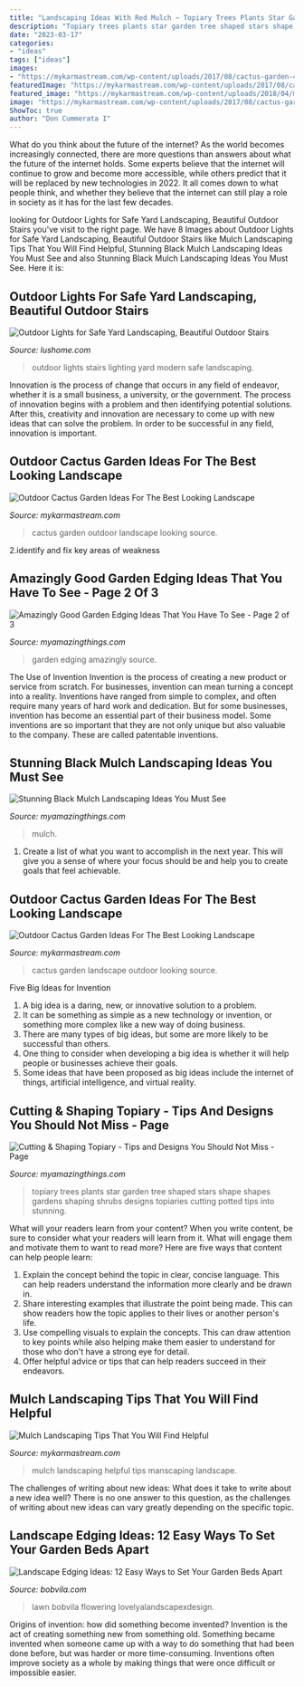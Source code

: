 ```yaml
---
title: "Landscaping Ideas With Red Mulch ~ Topiary Trees Plants Star Garden Tree Shaped Stars Shape Shapes Gardens Shaping Shrubs Designs Topiaries Cutting Potted Tips Into Stunning"
description: "Topiary trees plants star garden tree shaped stars shape shapes gardens shaping shrubs designs topiaries cutting potted tips into stunning"
date: "2023-03-17"
categories:
- "ideas"
tags: ["ideas"]
images:
- "https://mykarmastream.com/wp-content/uploads/2017/08/cactus-garden-4.jpg"
featuredImage: "https://mykarmastream.com/wp-content/uploads/2017/08/cactus-garden-7.jpg"
featured_image: "https://mykarmastream.com/wp-content/uploads/2018/04/mulch-landscape-13-.jpg"
image: "https://mykarmastream.com/wp-content/uploads/2017/08/cactus-garden-7.jpg"
ShowToc: true
author: "Don Cummerata I"
---
```



What do you think about the future of the internet?
As the world becomes increasingly connected, there are more questions than answers about what the future of the internet holds. Some experts believe that the internet will continue to grow and become more accessible, while others predict that it will be replaced by new technologies in 2022. It all comes down to what people think, and whether they believe that the internet can still play a role in society as it has for the last few decades.

	

		
looking for Outdoor Lights for Safe Yard Landscaping, Beautiful Outdoor Stairs you've visit to the right page. We have 8 Images about Outdoor Lights for Safe Yard Landscaping, Beautiful Outdoor Stairs like Mulch Landscaping Tips That You Will Find Helpful, Stunning Black Mulch Landscaping Ideas You Must See and also Stunning Black Mulch Landscaping Ideas You Must See. Here it is:
		
    
## Outdoor Lights For Safe Yard Landscaping, Beautiful Outdoor Stairs

<img loading=lazy src="https://www.lushome.com/wp-content/uploads/2016/02/outdoor-lights-stairs-modern-lighting-ideas-15.jpg" onerror="this.onerror=null;this.src='https://tse3.mm.bing.net/th?id=OIP.L6y6okyHORCZaZt79EDndwHaKD&amp;pid=15.1';" alt="Outdoor Lights for Safe Yard Landscaping, Beautiful Outdoor Stairs">

_Source: lushome.com_

>outdoor lights stairs lighting yard modern safe landscaping. 

	

Innovation is the process of change that occurs in any field of endeavor, whether it is a small business, a university, or the government. The process of innovation begins with a problem and then identifying potential solutions. After this, creativity and innovation are necessary to come up with new ideas that can solve the problem. In order to be successful in any field, innovation is important.

    
## Outdoor Cactus Garden Ideas For The Best Looking Landscape

<img loading=lazy src="https://mykarmastream.com/wp-content/uploads/2017/08/cactus-garden-7.jpg" onerror="this.onerror=null;this.src='https://tse4.mm.bing.net/th?id=OIP.D9yaS9qs2KU_zuZini5ZXAHaK6&amp;pid=15.1';" alt="Outdoor Cactus Garden Ideas For The Best Looking Landscape">

_Source: mykarmastream.com_

>cactus garden outdoor landscape looking source. 

	

2.identify and fix key areas of weakness 

    
## Amazingly Good Garden Edging Ideas That You Have To See - Page 2 Of 3

<img loading=lazy src="http://myamazingthings.com/wp-content/uploads/2017/03/84fbb8fc7f6072bb07e52a79ae0fc739.jpg" onerror="this.onerror=null;this.src='https://tse2.mm.bing.net/th?id=OIP.CibX1iM0Odc_-RU9bZkFywHaLC&amp;pid=15.1';" alt="Amazingly Good Garden Edging Ideas That You Have To See - Page 2 of 3">

_Source: myamazingthings.com_

>garden edging amazingly source. 

	

The Use of Invention
Invention is the process of creating a new product or service from scratch. For businesses, invention can mean turning a concept into a reality. Inventions have ranged from simple to complex, and often require many years of hard work and dedication. But for some businesses, invention has become an essential part of their business model. Some inventions are so important that they are not only unique but also valuable to the company. These are called patentable inventions.

    
## Stunning Black Mulch Landscaping Ideas You Must See

<img loading=lazy src="https://myamazingthings.com/wp-content/uploads/2017/05/black-and-green.jpg" onerror="this.onerror=null;this.src='https://tse2.mm.bing.net/th?id=OIP.c5ktU55MyPnwF1WhPPU0iwHaFj&amp;pid=15.1';" alt="Stunning Black Mulch Landscaping Ideas You Must See">

_Source: myamazingthings.com_

>mulch. 

	

1. Create a list of what you want to accomplish in the next year. This will give you a sense of where your focus should be and help you to create goals that feel achievable.

    
## Outdoor Cactus Garden Ideas For The Best Looking Landscape

<img loading=lazy src="https://mykarmastream.com/wp-content/uploads/2017/08/cactus-garden-4.jpg" onerror="this.onerror=null;this.src='https://tse3.mm.bing.net/th?id=OIP.FoK5v6g5xpkdMWbemUcHagHaJ4&amp;pid=15.1';" alt="Outdoor Cactus Garden Ideas For The Best Looking Landscape">

_Source: mykarmastream.com_

>cactus garden landscape outdoor looking source. 

	

Five Big Ideas for Invention
1. A big idea is a daring, new, or innovative solution to a problem. 
2. It can be something as simple as a new technology or invention, or something more complex like a new way of doing business. 
3. There are many types of big ideas, but some are more likely to be successful than others. 
4. One thing to consider when developing a big idea is whether it will help people or businesses achieve their goals. 
5. Some ideas that have been proposed as big ideas include the internet of things, artificial intelligence, and virtual reality.

    
## Cutting &amp; Shaping Topiary - Tips And Designs You Should Not Miss - Page

<img loading=lazy src="https://myamazingthings.com/wp-content/uploads/2017/05/garden8.jpg" onerror="this.onerror=null;this.src='https://tse2.mm.bing.net/th?id=OIP.aeuIZORtviZ6bpmeFbHTLQHaLX&amp;pid=15.1';" alt="Cutting &amp; Shaping Topiary - Tips and Designs You Should Not Miss - Page">

_Source: myamazingthings.com_

>topiary trees plants star garden tree shaped stars shape shapes gardens shaping shrubs designs topiaries cutting potted tips into stunning. 

	

What will your readers learn from your content?
When you write content, be sure to consider what your readers will learn from it. What will engage them and motivate them to want to read more? Here are five ways that content can help people learn: 
1. Explain the concept behind the topic in clear, concise language. This can help readers understand the information more clearly and be drawn in.
2. Share interesting examples that illustrate the point being made. This can show readers how the topic applies to their lives or another person's life. 
3. Use compelling visuals to explain the concepts. This can draw attention to key points while also helping make them easier to understand for those who don't have a strong eye for detail. 
4. Offer helpful advice or tips that can help readers succeed in their endeavors.

    
## Mulch Landscaping Tips That You Will Find Helpful

<img loading=lazy src="https://mykarmastream.com/wp-content/uploads/2018/04/mulch-landscape-13-.jpg" onerror="this.onerror=null;this.src='https://tse4.mm.bing.net/th?id=OIP.n45yICXK3IQNSXdrKIvK9QHaLH&amp;pid=15.1';" alt="Mulch Landscaping Tips That You Will Find Helpful">

_Source: mykarmastream.com_

>mulch landscaping helpful tips manscaping landscape. 

	

The challenges of writing about new ideas: What does it take to write about a new idea well?
There is no one answer to this question, as the challenges of writing about new ideas can vary greatly depending on the specific topic.

    
## Landscape Edging Ideas: 12 Easy Ways To Set Your Garden Beds Apart

<img loading=lazy src="https://empire-s3-production.bobvila.com/slides/26263/original/lightstone_landscape_edging.jpg?1591229146" onerror="this.onerror=null;this.src='https://tse4.mm.bing.net/th?id=OIP.j-6eN8_6vn_1ZFLhLuwNRAHaJ4&amp;pid=15.1';" alt="Landscape Edging Ideas: 12 Easy Ways to Set Your Garden Beds Apart">

_Source: bobvila.com_

>lawn bobvila flowering lovelyalandscapexdesign. 

	

Origins of invention: how did something become invented?
Invention is the act of creating something new from something old. Something became invented when someone came up with a way to do something that had been done before, but was harder or more time-consuming. Inventions often improve society as a whole by making things that were once difficult or impossible easier.

